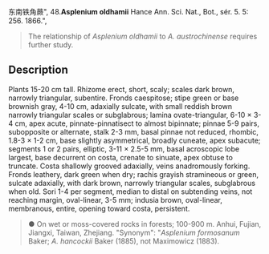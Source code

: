 东南铁角蕨",
48.**Asplenium oldhamii** Hance Ann. Sci. Nat., Bot., sér. 5. 5: 256. 1866.",

> The relationship of *Asplenium oldhamii* to *A. austrochinense* requires further study.

## Description
Plants 15-20 cm tall. Rhizome erect, short, scaly; scales dark brown, narrowly triangular, subentire. Fronds caespitose; stipe green or base brownish gray, 4-10 cm, adaxially sulcate, with small reddish brown narrowly triangular scales or subglabrous; lamina ovate-triangular, 6-10 × 3-4 cm, apex acute, pinnate-pinnatisect to almost bipinnate; pinnae 5-9 pairs, subopposite or alternate, stalk 2-3 mm, basal pinnae not reduced, rhombic, 1.8-3 × 1-2 cm, base slightly asymmetrical, broadly cuneate, apex subacute; segments 1 or 2 pairs, elliptic, 3-11 × 2.5-5 mm, basal acroscopic lobe largest, base decurrent on costa, crenate to sinuate, apex obtuse to truncate. Costa shallowly grooved adaxially, veins anadromously forking. Fronds leathery, dark green when dry; rachis grayish stramineous or green, sulcate adaxially, with dark brown, narrowly triangular scales, subglabrous when old. Sori 1-4 per segment, median to distal on subtending veins, not reaching margin, oval-linear, 3-5 mm; indusia brown, oval-linear, membranous, entire, opening toward costa, persistent.

> ● On wet or moss-covered rocks in forests; 100-900 m. Anhui, Fujian, Jiangxi, Taiwan, Zhejiang.
  "Synonym": "*Asplenium formosanum* Baker; *A. hancockii* Baker (1885), not Maximowicz (1883).
